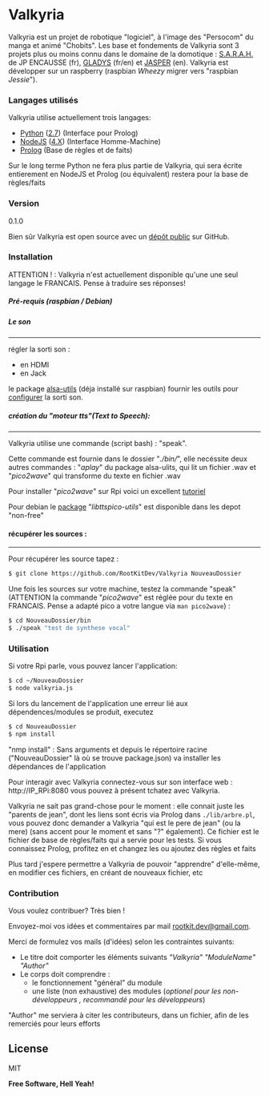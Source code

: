 # Valkyria

Valkyria est un projet de robotique "logiciel", à l'image des "Persocom" du manga et animé "Chobits".
Les base et fondements de Valkyria sont 3 projets plus ou moins connu dans le domaine de la domotique :  [S.A.R.A.H.][sarah] de JP ENCAUSSE (fr), [GLADYS][gladys] (fr/en) et [JASPER][jasper] (en). Valkyria est développer sur un raspberry (raspbian *Wheezy* migrer vers "raspbian *Jessie*").

### Langages utilisés
Valkyria utilise actuellement trois langages:
 - [Python][py] ([2.7][py2.7]) (Interface pour Prolog)
 - [NodeJS][node] ([4.X][node4]) (Interface Homme-Machine)
 - [Prolog][prolog] (Base de règles et de faits)

Sur le long terme Python ne fera plus partie de Valkyria, qui sera écrite entierement en NodeJS et Prolog (ou équivalent) restera pour la base de règles/faits

### Version
0.1.0

Bien sûr Valkyria est open source avec un [dépôt public][val] sur GitHub.

### Installation

ATTENTION ! :
Valkyria n'est actuellement disponible qu'une une seul langage le FRANCAIS. Pense à traduire ses réponses!

##### Pré-requis (raspbian / Debian)
##### Le son
---
régler la sorti son :
 - en HDMI
 - en Jack

le package [alsa-utils][pack] (déja installé sur raspbian) fournir les outils pour [configurer][alsa] la sorti son.

##### création du "moteur tts"(Text to Speech):
---
Valkyria utilise une commande (script bash)  : "speak".

Cette commande est fournie dans le dossier "*./bin/*", elle necéssite deux autres commandes : "*aplay*" du package alsa-ulits, qui lit un fichier .wav et "*pico2wave*" qui transforme du texte en fichier .wav

Pour installer "*pico2wave*" sur Rpi voici un excellent [tutoriel][tts]

Pour debian le [package][libpico] "*libttspico-utils*" est disponible dans les depot "non-free"

#### récupérer les sources :
---
Pour récupérer les source tapez :
```sh
$ git clone https://github.com/RootKitDev/Valkyria NouveauDossier
```
Une fois les sources sur votre machine, testez la commande "speak" (ATTENTION la commande "*pico2wave*" est réglée pour du texte en FRANCAIS. Pense a adapté pico a votre langue via ```man pico2wave```) :
```sh
$ cd NouveauDossier/bin
$ ./speak "test de synthese vocal" 
```
### Utilisation
Si votre Rpi parle, vous pouvez lancer l'application:
```sh
$ cd ~/NouveauDossier
$ node valkyria.js
```
Si lors du lancement de l'application une erreur lié aux dépendences/modules se produit, executez
```sh
$ cd NouveauDossier
$ npm install
```
"nmp install" : Sans arguments et depuis le répertoire racine ("NouveauDossier" là où se trouve package.json) va installer les dépendances de l'application

Pour interagir avec Valkyria connectez-vous sur son interface web : http://IP_RPi:8080
vous pouvez à présent tchatez avec Valkyria.

Valkyria ne sait pas grand-chose pour le moment :
elle connait juste les "parents de jean", dont les liens sont écris via Prolog dans ``./lib/arbre.pl``,
vous pouvez donc demander a Valkyria "qui est le pere de jean" (ou la mere) (sans accent pour le moment et sans "?" également). Ce fichier est le fichier de base de règles/faits qui a servie pour les tests. Si vous connaissez Prolog, profitez en et changez les ou ajoutez des règles et faits

Plus tard j'espere permettre a Valkyria de pouvoir "apprendre" d'elle-même, en modifier ces fichiers, en créant de nouveaux fichier, etc 
 
### Contribution

Vous voulez contribuer? Très bien !

Envoyez-moi vos idées et commentaires par mail <rootkit.dev@gmail.com>.

Merci de formulez vos mails (d'idées) selon les contraintes suivants:

 - Le titre doit comporter les éléments suivants *"Valkyria" "ModuleName" "Author"*
 - Le corps doit comprendre :
    -  le fonctionnement "général" du module
    -  une liste (non exhaustive) des modules (*optionel pour les non-développeurs , recommandé pour les développeurs*)

"Author" me serviera à citer les contributeurs, dans un fichier, afin de les remerciés pour leurs efforts

License
----

MIT


**Free Software, Hell Yeah!**

[val]: <https://github.com/RootKitDev/Valkyria>
[git-repo-url]: <https://github.com/joemccann/dillinger.git>
[node.js]: <http://nodejs.org>
[express]: <http://expressjs.com>
[sarah]: <http://news.encausse.net/sarah/>
[gladys]: <http://gladysproject.com>
[jasper]: <https://jasperproject.github.io/>
[node4]: <https://nodejs.org/en/blog/release/v4.0.0/>
[prolog]: <http://www.swi-prolog.org/>
[py]: <https://www.python.org/>
[node]: <https://nodejs.org/en/>
[py2.7]: <https://www.python.org/downloads/>
[alsa]: <http://blog.scphillips.com/posts/2013/01/sound-configuration-on-raspberry-pi-with-alsa/>
[pack]: <https://packages.debian.org/fr/wheezy/libttspico-utils>
[tts]: <http://rpihome.blogspot.fr/2015/02/installing-pico-tts.html>
[libpico]: <https://packages.debian.org/fr/wheezy/libttspico-utils>
